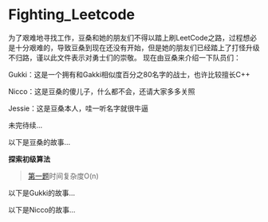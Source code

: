 # Fighting_Leetcode
为了艰难地寻找工作，豆桑和她的朋友们不得以踏上刷LeetCode之路，过程想必是十分艰难的，导致豆桑到现在还没有开始，但是她的朋友们已经踏上了打怪升级不归路，谨以此文件表示对勇士们的崇敬。
现在由豆桑来介绍一下队员们：

Gukki：这是一个拥有和Gakki相似度百分之80名字的战士，也许比较擅长C++

Nicco：这是豆桑的傻儿子，什么都不会，还请大家多多关照

Jessie：这是豆桑本人，哇一听名字就很牛逼

未完待续…

以下是豆桑的故事…

**探索初级算法**
> [第一题](https://github.com/OrangeJessie/Fighting_Leetcode/blob/master/delete_sorted_array_repetition_num.py)时间复杂度O(n)





以下是Gukki的故事…





以下是Nicco的故事…




